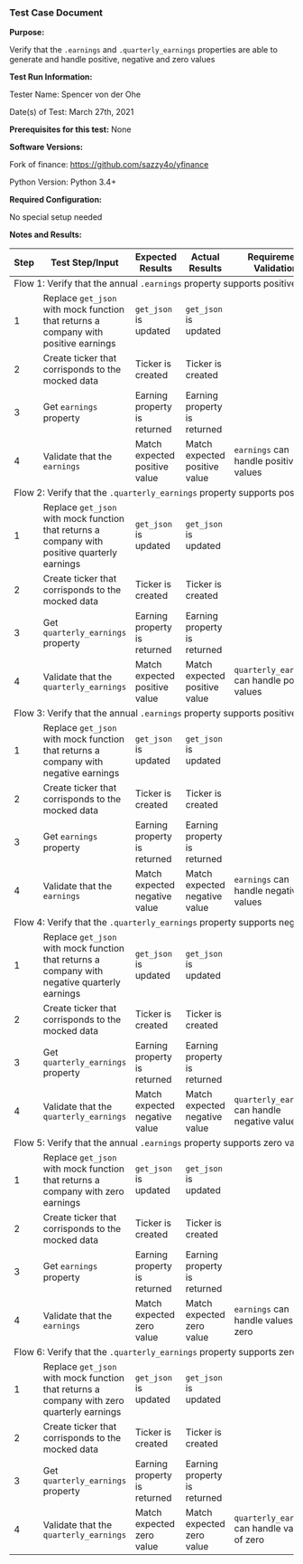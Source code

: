 ### Test Case Document

**Purpose:**

Verify that the `.earnings` and `.quarterly_earnings` properties are able to generate and handle positive, negative and zero values

**Test Run Information:**

Tester Name: Spencer von der Ohe

Date(s) of Test: March 27th, 2021

**Prerequisites for this test:**
None

**Software Versions:**

Fork of finance: https://github.com/sazzy4o/yfinance

Python Version: Python 3.4+

**Required Configuration:**

No special setup needed

**Notes and Results:**

<table>
<thead>
<tr>
<th><strong>Step</strong></th>
<th><strong>Test Step/Input</strong></th>
<th><strong>Expected Results</strong></th>
<th><strong>Actual Results</strong></th>
<th><strong>Requirement Validation</strong></th>
<th><strong>Pass/Fail</strong></th>
</tr>
</thead>
<tbody>
<tr>
<td colspan="6">Flow 1: Verify that the annual <code>.earnings</code> property supports positive values</td>
</tr>
<tr>
<td>1</td>
<td>Replace <code>get_json</code> with mock function that returns a company with positive earnings</td>
<td><code>get_json</code> is updated</td>
<td><code>get_json</code> is updated</td>
<td></td>
<td>✅</td>
</tr>
<tr>
<td>2</td>
<td>Create ticker that corrisponds to the mocked data</td>
<td>Ticker is created</td>
<td>Ticker is created</td>
<td></td>
<td>✅</td>
</tr>
<tr>
<td>3</td>
<td>Get <code>earnings</code> property</td>
<td>Earning property is returned</td>
<td>Earning property is returned</td>
<td></td>
<td>✅</td>
</tr>
<tr>
<td>4</td>
<td>Validate that the <code>earnings</code></td>
<td>Match expected positive value</td>
<td>Match expected positive value</td>
<td><code>earnings</code> can handle positive values</td>
<td>✅</td>
</tr>
<tr>
<td colspan="6">Flow 2: Verify that the <code>.quarterly_earnings</code> property supports positive values</td>
</tr>
<tr>
<td>1</td>
<td>Replace <code>get_json</code> with mock function that returns a company with positive quarterly earnings</td>
<td><code>get_json</code> is updated</td>
<td><code>get_json</code> is updated</td>
<td></td>
<td>✅</td>
</tr>
<tr>
<td>2</td>
<td>Create ticker that corrisponds to the mocked data</td>
<td>Ticker is created</td>
<td>Ticker is created</td>
<td></td>
<td>✅</td>
</tr>
<tr>
<td>3</td>
<td>Get <code>quarterly_earnings</code> property</td>
<td>Earning property is returned</td>
<td>Earning property is returned</td>
<td></td>
<td>✅</td>
</tr>
<tr>
<td>4</td>
<td>Validate that the <code>quarterly_earnings</code></td>
<td>Match expected positive value</td>
<td>Match expected positive value</td>
<td><code>quarterly_earnings</code> can handle positive values</td>
<td>✅</td>
</tr>
<tr>
<td colspan="6">Flow 3: Verify that the annual <code>.earnings</code> property supports positive values</td>
</tr>
<tr>
<td>1</td>
<td>Replace <code>get_json</code> with mock function that returns a company with negative earnings</td>
<td><code>get_json</code> is updated</td>
<td><code>get_json</code> is updated</td>
<td></td>
<td>✅</td>
</tr>
<tr>
<td>2</td>
<td>Create ticker that corrisponds to the mocked data</td>
<td>Ticker is created</td>
<td>Ticker is created</td>
<td></td>
<td>✅</td>
</tr>
<tr>
<td>3</td>
<td>Get <code>earnings</code> property</td>
<td>Earning property is returned</td>
<td>Earning property is returned</td>
<td></td>
<td>✅</td>
</tr>
<tr>
<td>4</td>
<td>Validate that the <code>earnings</code></td>
<td>Match expected negative value</td>
<td>Match expected negative value</td>
<td><code>earnings</code> can handle negative values</td>
<td>✅</td>
</tr>
<tr>
<td colspan="6">Flow 4: Verify that the <code>.quarterly_earnings</code> property supports negative values</td>
</tr>
<tr>
<td>1</td>
<td>Replace <code>get_json</code> with mock function that returns a company with negative quarterly earnings</td>
<td><code>get_json</code> is updated</td>
<td><code>get_json</code> is updated</td>
<td></td>
<td>✅</td>
</tr>
<tr>
<td>2</td>
<td>Create ticker that corrisponds to the mocked data</td>
<td>Ticker is created</td>
<td>Ticker is created</td>
<td></td>
<td>✅</td>
</tr>
<tr>
<td>3</td>
<td>Get <code>quarterly_earnings</code> property</td>
<td>Earning property is returned</td>
<td>Earning property is returned</td>
<td></td>
<td>✅</td>
</tr>
<tr>
<td>4</td>
<td>Validate that the <code>quarterly_earnings</code></td>
<td>Match expected negative value</td>
<td>Match expected negative value</td>
<td><code>quarterly_earnings</code> can handle negative values</td>
<td>✅</td>
</tr>
<tr>
<td colspan="6">Flow 5: Verify that the annual <code>.earnings</code> property supports zero values</td>
</tr>
<tr>
<td>1</td>
<td>Replace <code>get_json</code> with mock function that returns a company with zero earnings</td>
<td><code>get_json</code> is updated</td>
<td><code>get_json</code> is updated</td>
<td></td>
<td>✅</td>
</tr>
<tr>
<td>2</td>
<td>Create ticker that corrisponds to the mocked data</td>
<td>Ticker is created</td>
<td>Ticker is created</td>
<td></td>
<td>✅</td>
</tr>
<tr>
<td>3</td>
<td>Get <code>earnings</code> property</td>
<td>Earning property is returned</td>
<td>Earning property is returned</td>
<td></td>
<td>✅</td>
</tr>
<tr>
<td>4</td>
<td>Validate that the <code>earnings</code></td>
<td>Match expected zero value</td>
<td>Match expected zero value</td>
<td><code>earnings</code> can handle values of zero</td>
<td>✅</td>
</tr>
<tr>
<td colspan="6">Flow 6: Verify that the <code>.quarterly_earnings</code> property supports zero values</td>
</tr>
<tr>
<td>1</td>
<td>Replace <code>get_json</code> with mock function that returns a company with zero quarterly earnings</td>
<td><code>get_json</code> is updated</td>
<td><code>get_json</code> is updated</td>
<td></td>
<td>✅</td>
</tr>
<tr>
<td>2</td>
<td>Create ticker that corrisponds to the mocked data</td>
<td>Ticker is created</td>
<td>Ticker is created</td>
<td></td>
<td>✅</td>
</tr>
<tr>
<td>3</td>
<td>Get <code>quarterly_earnings</code> property</td>
<td>Earning property is returned</td>
<td>Earning property is returned</td>
<td></td>
<td>✅</td>
</tr>
<tr>
<td>4</td>
<td>Validate that the <code>quarterly_earnings</code></td>
<td>Match expected zero value</td>
<td>Match expected zero value</td>
<td><code>quarterly_earnings</code> can handle values of zero</td>
<td>✅</td>
</tr>
</tbody>
</table>